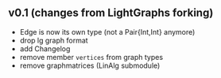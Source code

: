 ## v0.1 (changes from LightGraphs forking)
- Edge is now its own type (not a Pair{Int,Int} anymore)
- drop lg graph format
- add Changelog
- remove member `vertices` from graph types
- remove graphmatrices (LinAlg submodule)
